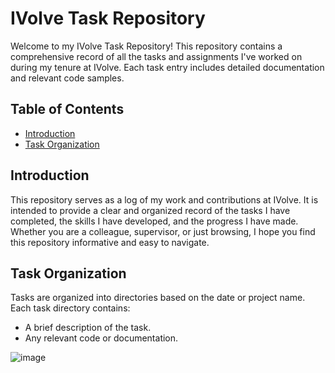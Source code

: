 # IVolve Task Repository

Welcome to my IVolve Task Repository! This repository contains a comprehensive record of all the tasks and assignments I've worked on during my tenure at IVolve. Each task entry includes detailed documentation and relevant code samples.

## Table of Contents

- [Introduction](#introduction)
- [Task Organization](#task-organization)

## Introduction

This repository serves as a log of my work and contributions at IVolve. It is intended to provide a clear and organized record of the tasks I have completed, the skills I have developed, and the progress I have made. Whether you are a colleague, supervisor, or just browsing, I hope you find this repository informative and easy to navigate.

## Task Organization

Tasks are organized into directories based on the date or project name. Each task directory contains:

- A brief description of the task.
- Any relevant code or documentation.

![image](https://github.com/MoYousry510/IVolve-OJT/assets/80543993/ec68aba7-4ad4-482a-beb9-07750c76b1a8)




